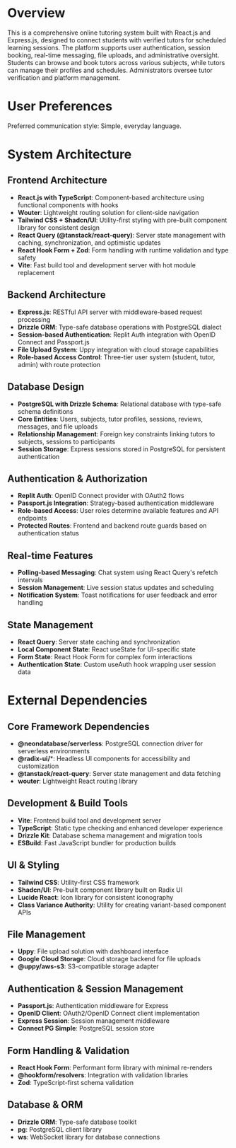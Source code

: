 # Overview

This is a comprehensive online tutoring system built with React.js and Express.js, designed to connect students with verified tutors for scheduled learning sessions. The platform supports user authentication, session booking, real-time messaging, file uploads, and administrative oversight. Students can browse and book tutors across various subjects, while tutors can manage their profiles and schedules. Administrators oversee tutor verification and platform management.

# User Preferences

Preferred communication style: Simple, everyday language.

# System Architecture

## Frontend Architecture
- **React.js with TypeScript**: Component-based architecture using functional components with hooks
- **Wouter**: Lightweight routing solution for client-side navigation
- **Tailwind CSS + Shadcn/UI**: Utility-first styling with pre-built component library for consistent design
- **React Query (@tanstack/react-query)**: Server state management with caching, synchronization, and optimistic updates
- **React Hook Form + Zod**: Form handling with runtime validation and type safety
- **Vite**: Fast build tool and development server with hot module replacement

## Backend Architecture
- **Express.js**: RESTful API server with middleware-based request processing
- **Drizzle ORM**: Type-safe database operations with PostgreSQL dialect
- **Session-based Authentication**: Replit Auth integration with OpenID Connect and Passport.js
- **File Upload System**: Uppy integration with cloud storage capabilities
- **Role-based Access Control**: Three-tier user system (student, tutor, admin) with route protection

## Database Design
- **PostgreSQL with Drizzle Schema**: Relational database with type-safe schema definitions
- **Core Entities**: Users, subjects, tutor profiles, sessions, reviews, messages, and file uploads
- **Relationship Management**: Foreign key constraints linking tutors to subjects, sessions to participants
- **Session Storage**: Express sessions stored in PostgreSQL for persistent authentication

## Authentication & Authorization
- **Replit Auth**: OpenID Connect provider with OAuth2 flows
- **Passport.js Integration**: Strategy-based authentication middleware
- **Role-based Access**: User roles determine available features and API endpoints
- **Protected Routes**: Frontend and backend route guards based on authentication status

## Real-time Features
- **Polling-based Messaging**: Chat system using React Query's refetch intervals
- **Session Management**: Live session status updates and scheduling
- **Notification System**: Toast notifications for user feedback and error handling

## State Management
- **React Query**: Server state caching and synchronization
- **Local Component State**: React useState for UI-specific state
- **Form State**: React Hook Form for complex form interactions
- **Authentication State**: Custom useAuth hook wrapping user session data

# External Dependencies

## Core Framework Dependencies
- **@neondatabase/serverless**: PostgreSQL connection driver for serverless environments
- **@radix-ui/***: Headless UI components for accessibility and customization
- **@tanstack/react-query**: Server state management and data fetching
- **wouter**: Lightweight React routing library

## Development & Build Tools
- **Vite**: Frontend build tool and development server
- **TypeScript**: Static type checking and enhanced developer experience
- **Drizzle Kit**: Database schema management and migration tools
- **ESBuild**: Fast JavaScript bundler for production builds

## UI & Styling
- **Tailwind CSS**: Utility-first CSS framework
- **Shadcn/UI**: Pre-built component library built on Radix UI
- **Lucide React**: Icon library for consistent iconography
- **Class Variance Authority**: Utility for creating variant-based component APIs

## File Management
- **Uppy**: File upload solution with dashboard interface
- **Google Cloud Storage**: Cloud storage backend for file uploads
- **@uppy/aws-s3**: S3-compatible storage adapter

## Authentication & Session Management
- **Passport.js**: Authentication middleware for Express
- **OpenID Client**: OAuth2/OpenID Connect client implementation
- **Express Session**: Session management middleware
- **Connect PG Simple**: PostgreSQL session store

## Form Handling & Validation
- **React Hook Form**: Performant form library with minimal re-renders
- **@hookform/resolvers**: Integration with validation libraries
- **Zod**: TypeScript-first schema validation

## Database & ORM
- **Drizzle ORM**: Type-safe database toolkit
- **pg**: PostgreSQL client library
- **ws**: WebSocket library for database connections